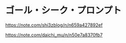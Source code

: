 # ゴール・シーク・プロンプト

https://note.com/shi3zblog/n/n659a427892ef

https://note.com/daichi_mu/n/n50e7a8370fb7
